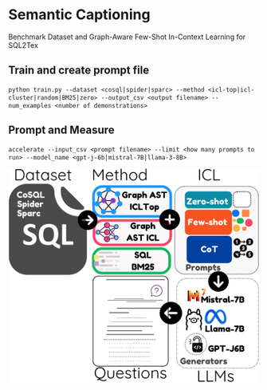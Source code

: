 # Semantic Captioning
Benchmark Dataset and Graph-Aware Few-Shot In-Context Learning for SQL2Tex


## Train and create prompt file
```
python train.py --dataset <cosql|spider|sparc> --method <icl-top|icl-cluster|random|BM25|zero> --output_csv <output filename> --num_examples <number of demonstrations>
```

## Prompt and Measure
```
accelerate --input_csv <prompt filename> --limit <how many prompts to run> --model_name <gpt-j-6b|mistral-7B|llama-3-8B> 
```

![Model](assets/teaser.png)
